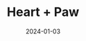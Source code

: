 ---  
layout: startup_page  
title: "Heart + Paw"  
id: "heartandpaw.com"  
permalink: "/heartpawheartandpaw.com01032024/"  
website: "https://heartandpaw.com/"  
funding_round: "Strategic Growth Investment"  
funding_amount: ""  
investors: "Whistler Capital Partners"  
about: "Heart + Paw is a veterinary and multi-service pet care company offering veterinary care, grooming, daycare, and boarding. They focus on modernizing the pet healthcare experience and empowering veterinarian ownership through a joint venture model. Their services are delivered across a growing network of locations."  
markets: "Veterinary Care, Pet Care, Grooming, Daycare, Boarding, Veterinary Services"  
hq: "Philadelphia, Pennsylvania, United States"  
founded_year: "2018"  
linkedin: "https://www.linkedin.com/company/heart-and-paw"  
twitter: ""  
instagram: ""  
facebook: "https://www.facebook.com/heartandpaw.brand/"  
crunchbase: "https://www.crunchbase.com/organization/heart-paw"  
pitchbook: ""  

date_display: "03-Jan-2024"  
date: "2024-01-03"

# SEO Optimization  
meta_title: "Heart + Paw - Strategic Growth Investment"  
meta_description: "Heart + Paw, Heart + Paw is a veterinary and multi-service pet care company offering veterinary care, grooming, daycare, and boarding. They focus on modernizing th..."  
meta_keywords: "Heart + Paw, Veterinary Care, Pet Care, Grooming, Daycare, Boarding, Veterinary Services, Strategic Growth Investment funding"  
canonical_url: "https://startup.projectstartups.com/heartpawheartandpaw.com01032024/"  
---